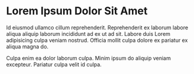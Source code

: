 # Lorem Ipsum Dolor Sit Amet

Id eiusmod ullamco cillum reprehenderit. Reprehenderit ex laborum labore aliqua aliquip laborum incididunt ad ex ut ad sit. Labore duis Lorem adipisicing culpa veniam nostrud. Officia mollit culpa dolore ex pariatur ex aliqua magna do.

Culpa enim ea dolor laborum culpa. Minim ipsum do aliquip veniam excepteur. Pariatur culpa velit id culpa.
